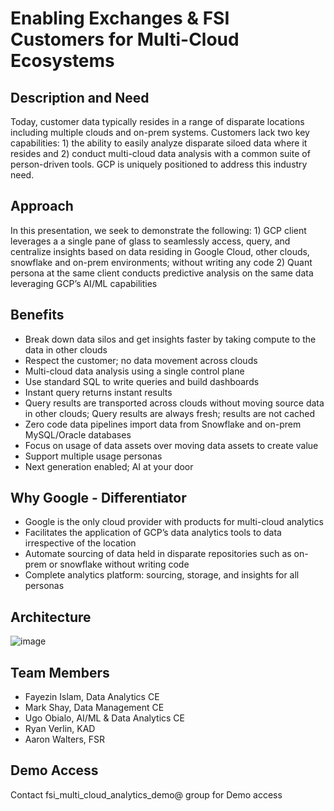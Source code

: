 # Enabling Exchanges & FSI Customers for Multi-Cloud Ecosystems

## Description and Need
Today, customer data typically resides in a range of disparate locations including multiple clouds and on-prem systems. Customers lack two key capabilities: 1) the ability to easily analyze disparate siloed data where it resides and 2) conduct multi-cloud data analysis with a common suite of person-driven tools. GCP is uniquely positioned to address this industry need. 

## Approach
In this presentation, we seek to demonstrate the following: 1) GCP client leverages a a single pane of glass to seamlessly access, query, and centralize insights based on data residing in Google Cloud, other clouds, snowflake and on-prem environments; without writing any code 2) Quant persona at the same client conducts predictive analysis on the same data leveraging GCP’s AI/ML capabilities  

## Benefits
* Break down data silos and get insights faster by taking compute to the data in other clouds
* Respect the customer; no data movement across clouds
* Multi-cloud data analysis using a single control plane
* Use standard SQL to write queries and build dashboards
* Instant query returns instant results
* Query results are transported across clouds without moving source data in other clouds; Query results are always fresh; results are not cached
* Zero code data pipelines import data from Snowflake and on-prem MySQL/Oracle databases
* Focus on usage of data assets over moving data assets to create value
* Support multiple usage personas
* Next generation enabled; AI at your door

## Why Google - Differentiator
* Google is the only cloud provider with products for multi-cloud analytics
* Facilitates the application of GCP’s data analytics tools to data irrespective of the location
* Automate sourcing of data held in disparate repositories such as on-prem or snowflake without writing code
* Complete analytics platform: sourcing, storage, and insights for all personas

## Architecture
![image](https://user-images.githubusercontent.com/84876332/157295130-f8c9d8cd-c215-465e-95de-be5c06a0fcd2.png)

## Team Members
* Fayezin Islam, Data Analytics CE
* Mark Shay, Data Management CE
* Ugo Obialo, AI/ML & Data Analytics CE
* Ryan Verlin, KAD
* Aaron Walters, FSR

## Demo Access
Contact fsi_multi_cloud_analytics_demo@ group for Demo access


